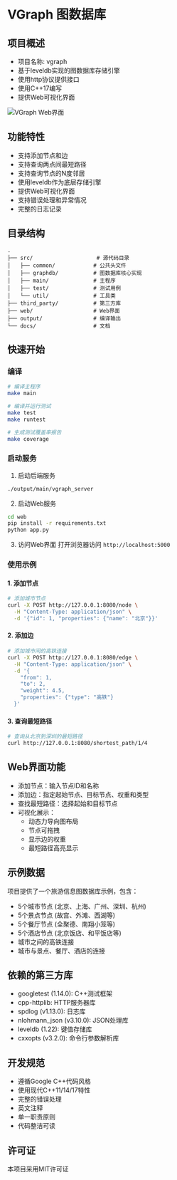 # VGraph 图数据库

## 项目概述
- 项目名称: vgraph
- 基于leveldb实现的图数据库存储引擎
- 使用http协议提供接口
- 使用C++17编写
- 提供Web可视化界面

![VGraph Web界面](images/vgraph_web.png)

## 功能特性
- 支持添加节点和边
- 支持查询两点间最短路径
- 支持查询节点的N度邻居
- 使用leveldb作为底层存储引擎
- 提供Web可视化界面
- 支持错误处理和异常情况
- 完整的日志记录

## 目录结构
```
.
├── src/                    # 源代码目录
│   ├── common/            # 公共头文件
│   ├── graphdb/           # 图数据库核心实现
│   ├── main/              # 主程序
│   ├── test/              # 测试用例
│   └── util/              # 工具类
├── third_party/           # 第三方库
├── web/                   # Web界面
├── output/                # 编译输出
└── docs/                  # 文档
```

## 快速开始

### 编译
```bash
# 编译主程序
make main

# 编译并运行测试
make test
make runtest

# 生成测试覆盖率报告
make coverage
```

### 启动服务
1. 启动后端服务
```bash
./output/main/vgraph_server
```

2. 启动Web服务
```bash
cd web
pip install -r requirements.txt
python app.py
```

3. 访问Web界面
打开浏览器访问 `http://localhost:5000`

### 使用示例

#### 1. 添加节点
```bash
# 添加城市节点
curl -X POST http://127.0.0.1:8080/node \
  -H "Content-Type: application/json" \
  -d '{"id": 1, "properties": {"name": "北京"}}'
```

#### 2. 添加边
```bash
# 添加城市间的高铁连接
curl -X POST http://127.0.0.1:8080/edge \
  -H "Content-Type: application/json" \
  -d '{
    "from": 1,
    "to": 2,
    "weight": 4.5,
    "properties": {"type": "高铁"}
  }'
```

#### 3. 查询最短路径
```bash
# 查询从北京到深圳的最短路径
curl http://127.0.0.1:8080/shortest_path/1/4
```

## Web界面功能
- 添加节点：输入节点ID和名称
- 添加边：指定起始节点、目标节点、权重和类型
- 查找最短路径：选择起始和目标节点
- 可视化展示：
  - 动态力导向图布局
  - 节点可拖拽
  - 显示边的权重
  - 最短路径高亮显示

## 示例数据
项目提供了一个旅游信息图数据库示例，包含：
- 5个城市节点 (北京、上海、广州、深圳、杭州)
- 5个景点节点 (故宫、外滩、西湖等)
- 5个餐厅节点 (全聚德、南翔小笼等)
- 5个酒店节点 (北京饭店、和平饭店等)
- 城市之间的高铁连接
- 城市与景点、餐厅、酒店的连接

## 依赖的第三方库
- googletest (1.14.0): C++测试框架
- cpp-httplib: HTTP服务器库
- spdlog (v1.13.0): 日志库
- nlohmann_json (v3.10.0): JSON处理库
- leveldb (1.22): 键值存储库
- cxxopts (v3.2.0): 命令行参数解析库

## 开发规范
- 遵循Google C++代码风格
- 使用现代C++11/14/17特性
- 完整的错误处理
- 英文注释
- 单一职责原则
- 代码整洁可读

## 许可证
本项目采用MIT许可证
